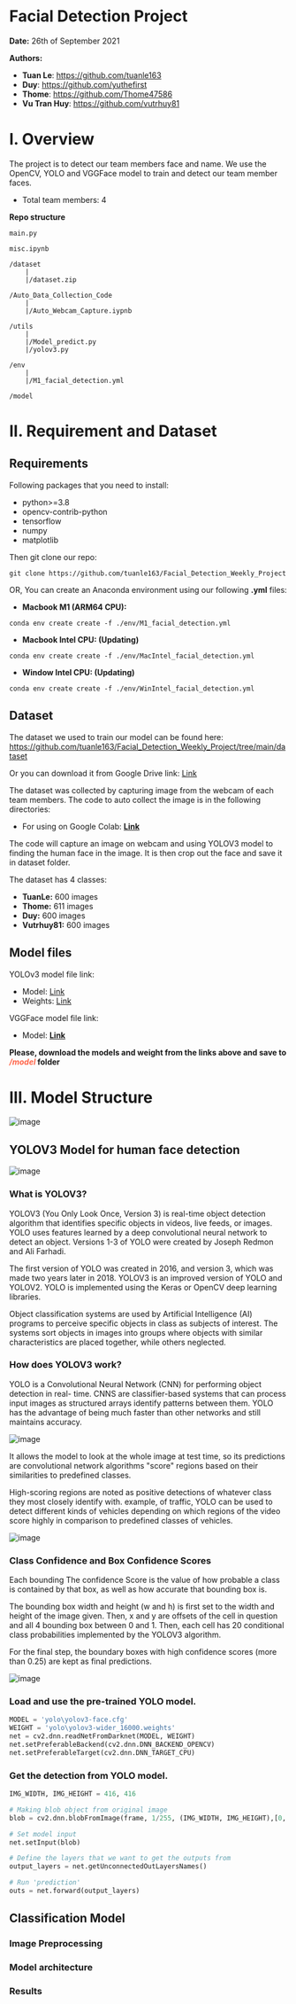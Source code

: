 # Facial Detection Project
__Date:__ 26th of September 2021

__Authors:__ 

 + __Tuan Le__: https://github.com/tuanle163
 + __Duy__: https://github.com/yuthefirst 
 + __Thome__: https://github.com/Thome47586 
 + __Vu Tran Huy__: https://github.com/vutrhuy81
 
# I. Overview
 The project is to detect our team members face and name. We use the OpenCV, YOLO and VGGFace model to train and detect our team member faces.
 + Total team members: 4

__Repo structure__
```
main.py

misc.ipynb

/dataset
    |
    |/dataset.zip

/Auto_Data_Collection_Code
    |
    |/Auto_Webcam_Capture.iypnb

/utils
    |
    |/Model_predict.py
    |/yolov3.py

/env
    |
    |/M1_facial_detection.yml

/model
```

# II. Requirement and Dataset

## __Requirements__
Following packages that you need to install:

+ python>=3.8
+ opencv-contrib-python
+ tensorflow
+ numpy
+ matplotlib

Then git clone our repo:

```terminal
git clone https://github.com/tuanle163/Facial_Detection_Weekly_Project
```

OR, You can create an Anaconda environment using our following __.yml__ files:

+ __Macbook M1 (ARM64 CPU):__ 

```terminal
conda env create create -f ./env/M1_facial_detection.yml
```

+ __Macbook Intel CPU: (Updating)__
```terminal
conda env create create -f ./env/MacIntel_facial_detection.yml
```
+ __Window Intel CPU: (Updating)__
```terminal
conda env create create -f ./env/WinIntel_facial_detection.yml
```

## __Dataset__

The dataset we used to train our model can be found here: https://github.com/tuanle163/Facial_Detection_Weekly_Project/tree/main/dataset

Or you can download it from Google Drive link: [Link](https://drive.google.com/file/d/1NYiarTKMgdsrWHXcRhmVblyPY3kJmuvj/view?usp=sharing)

The dataset was collected by capturing image from the webcam of each team members. The code to auto collect the image is in the following directories:

+ For using on Google Colab: [__Link__](https://github.com/tuanle163/Facial_Detection_Weekly_Project/tree/main/Auto_Data_Collection_Code)

The code will capture an image on webcam and using YOLOV3 model to finding the human face in the image. It is then crop out the face and save it in dataset folder. 

The dataset has 4 classes: 
+ __TuanLe:__ 600 images
+ __Thome:__ 611 images
+ __Duy:__ 600 images
+ __Vutrhuy81:__ 600 images

## __Model files__
YOLOv3 model file link:
+ Model: [Link](https://drive.google.com/file/d/1g9TarspT_H5wITwHYm5wLZLoofdsN3np/view?usp=sharing)
+ Weights: [Link](https://drive.google.com/file/d/1nFexKK2fRwWCB0vZmhpXML-h5FC_jCu7/view?usp=sharing)

VGGFace model file link:
+ Model: [__Link__](https://drive.google.com/file/d/1fnPAz_Mu-_at2BidQE_GdDGsIGxFrwOq/view?usp=sharing)

__Please, download the models and weight from the links above and save to <span style="color:Tomato;">*/model*</span> folder__


# III. Model Structure
![image](https://user-images.githubusercontent.com/29221802/134808537-bd1df0a8-5ebc-4f36-ad0b-13a1a2ebd38f.png)

## __YOLOV3 Model for human face detection__
![image](https://user-images.githubusercontent.com/29221802/134807498-77eb1ed1-58ac-4cba-bdce-d1be91367c1f.png)

### __What is YOLOV3?__

YOLOV3 (You Only Look Once, Version 3) is real-time object detection algorithm that identifies specific objects in videos, live feeds, or images. YOLO uses features learned by a deep convolutional neural network to detect an object. Versions 1-3 of YOLO were created by Joseph Redmon and Ali Farhadi. 

The first version of YOLO was created in 2016, and version 3, which was made two years later in 2018. YOLOV3 is an improved version of YOLO and YOLOV2. YOLO is implemented using the Keras or OpenCV deep learning libraries.

Object classification systems are used by Artificial Intelligence (AI) programs to perceive specific objects in class as subjects of interest. The systems sort objects in images into groups where objects with similar characteristics are placed together, while others neglected.

### __How does YOLOV3 work?__

YOLO is a Convolutional Neural Network (CNN) for performing object detection in real- time. CNNS are classifier-based systems that can process input images as structured arrays identify patterns between them. YOLO has the advantage of being much faster than other networks and still maintains accuracy. 

![image](https://user-images.githubusercontent.com/29221802/134807996-41826598-3c62-4886-b960-2b7ffa5705fd.png)

It allows the model to look at the whole image at test time, so its predictions are convolutional network algorithms "score" regions based on their similarities to predefined classes. 

High-scoring regions are noted as positive detections of whatever class they most closely identify with. example, of traffic, YOLO can be used to detect different kinds of vehicles depending on which regions of the video score highly in comparison to predefined classes of vehicles.

![image](https://user-images.githubusercontent.com/29221802/134808079-1764c4e3-6a4d-478f-9202-2525cf05c076.png)

### __Class Confidence and Box Confidence Scores__
Each bounding The confidence Score is the value of how probable a class is contained by that box, as well as how accurate that bounding box is. 

The bounding box width and height (w and h) is first set to the width and height of the image given. Then, x and y are offsets of the cell in question and all 4 bounding box between 0 and 1. Then, each cell has 20 conditional class probabilities implemented by the YOLOV3 algorithm. 

For the final step, the boundary boxes with high confidence scores (more than 0.25) are kept as final predictions.

![image](https://user-images.githubusercontent.com/29221802/134808398-8d49488a-8334-4c67-afc8-7bce3e291996.png)

###  Load and use the pre-trained YOLO model. 

```python
MODEL = 'yolo\yolov3-face.cfg'
WEIGHT = 'yolo\yolov3-wider_16000.weights'
net = cv2.dnn.readNetFromDarknet(MODEL, WEIGHT)
net.setPreferableBackend(cv2.dnn.DNN_BACKEND_OPENCV)
net.setPreferableTarget(cv2.dnn.DNN_TARGET_CPU)
```

### Get the detection from YOLO model.
```python
IMG_WIDTH, IMG_HEIGHT = 416, 416

# Making blob object from original image
blob = cv2.dnn.blobFromImage(frame, 1/255, (IMG_WIDTH, IMG_HEIGHT),[0, 0, 0], 1, crop=False)

# Set model input
net.setInput(blob)

# Define the layers that we want to get the outputs from
output_layers = net.getUnconnectedOutLayersNames()

# Run 'prediction'
outs = net.forward(output_layers)
```

## __Classification Model__
### __Image Preprocessing__

### __Model architecture__

### __Results__
